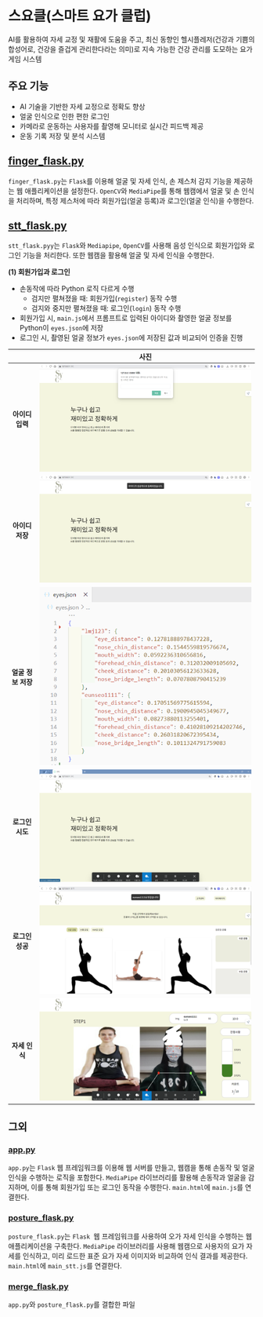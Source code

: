 # 스요클(스마트 요가 클럽)
AI를 활용하여 자세 교정 및 재활에 도움을 주고, 최신 동향인 헬시플레저(건강과 기쁨의 합성어로, 건강을 즐겁게 관리한다라는 의미)로 지속 가능한 건강 관리를 도모하는 요가 게임 시스템

## 주요 기능
- AI 기술을 기반한 자세 교정으로 정확도 향상
- 얼굴 인식으로 인한 편한 로그인
- 카메라로 운동하는 사용자를 촬영해 모니터로 실시간 피드백 제공
- 운동 기록 저장 및 분석 시스템

## [finger_flask.py](https://github.com/2024-four-leaf-clover/Face-recognition-and-pose-detection/blob/main/finger_flask.py)
`finger_flask.py`는 `Flask`를 이용해 얼굴 및 자세 인식, 손 제스처 감지 기능을 제공하는 웹 애플리케이션을 설정한다. `OpenCV`와 `MediaPipe`를 통해 웹캠에서 얼굴 및 손 인식을 처리하며, 특정 제스처에 따라 회원가입(얼굴 등록)과 로그인(얼굴 인식)을 수행한다.

## [stt_flask.py](https://github.com/2024-four-leaf-clover/Face-recognition-and-pose-detection/blob/main/stt_flask.py)
`stt_flask.pyy`는 `Flask`와 `Mediapipe`, `OpenCV`를 사용해 음성 인식으로 회원가입와 로그인 기능을 처리한다. 또한 웹캠을 활용해 얼굴 및 자세 인식을 수행한다.

**(1) 회원가입과 로그인**
- 손동작에 따라 Python 로직 다르게 수행
    - 검지만 펼쳐졌을 때: 회원가입(`register`) 동작 수행
    - 검지와 중지만 펼쳐졌을 때: 로그인(`login`) 동작 수행
- 회원가입 시, `main.js`에서 프롬프트로 입력된 아이디와 촬영한 얼굴 정보를 Python이 `eyes.json`에 저장
- 로그인 시, 촬영된 얼굴 정보가 `eyes.json`에 저장된 값과 비교되어 인증을 진행

||사진|
|:---:|:---:|
|**아이디 입력**|![id_input](static/result/1.id_input.png)|
|**아이디 저장**|![id_complete](static/result/2.id_complete.png)|
|**얼굴 정보 저장**|![id_eyes.json](static/result/3.id_eyes.json.png)|
|**로그인 시도**|![login_attempt](static/result/4.login_attempt.png)|
|**로그인 성공**|![login_complete](static/result/5.login_complete.png)|
|**자세 인식**|![posture_detection](static/result/6.posture_detection.png)|

## 그외

### [app.py](https://github.com/2024-four-leaf-clover/Face-recognition-and-pose-detection/blob/main/merge/app.py)
`app.py`는 `Flask` 웹 프레임워크를 이용해 웹 서버를 만들고, 웹캠을 통해 손동작 및 얼굴 인식을 수행하는 로직을 포함한다. `MediaPipe` 라이브러리를 활용해 손동작과 얼굴을 감지하며, 이를 통해 회원가입 또는 로그인 동작을 수행한다. `main.html`에 `main.js`를 연결한다.

### [posture_flask.py](https://github.com/2024-four-leaf-clover/Face-recognition-and-pose-detection/blob/main/merge/posture_flask.py)
`posture_flask.py`는 `Flask `웹 프레임워크를 사용하여 오가 자세 인식을 수행하는 웹 애플리케이션을 구축한다. `MediaPipe` 라이브러리를 사용해 웹캠으로 사용자의 요가 자세를 인식하고, 미리 로드한 표준 요가 자세 이미지와 비교하여 인식 결과를 제공한다. `main.html`에 `main_stt.js`를 연결한다.

### [merge_flask.py](https://github.com/2024-four-leaf-clover/Face-recognition-and-pose-detection/blob/main/merge_flask.py)
`app.py`와 `posture_flask.py`를 결합한 파일
